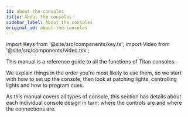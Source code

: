 ```yaml
---
id: about-the-consoles
title: About the consoles
sidebar_label: About the consoles
original_id: about-the-consoles
---
```


import Keys from '@site/src/components/key.ts';
import Video from '@site/src/components/video.tsx';

This manual is a reference guide to all the functions of Titan consoles.

We explain things in the order you're most likely to use them, so we
start with how to set up the console, then look at patching lights,
controlling lights and how to program cues.

As this manual covers all types of console, this section has details
about each individual console design in turn; where the controls are and
where the connections are.


